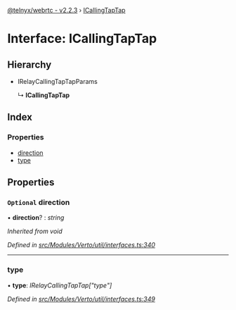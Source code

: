 [@telnyx/webrtc - v2.2.3](../README.md) › [ICallingTapTap](icallingtaptap.md)

# Interface: ICallingTapTap

## Hierarchy

* IRelayCallingTapTapParams

  ↳ **ICallingTapTap**

## Index

### Properties

* [direction](icallingtaptap.md#optional-direction)
* [type](icallingtaptap.md#type)

## Properties

### `Optional` direction

• **direction**? : *string*

*Inherited from void*

*Defined in [src/Modules/Verto/util/interfaces.ts:340](https://github.com/team-telnyx/webrtc/blob/main/packages/js/src/Modules/Verto/util/interfaces.ts#L340)*

___

###  type

• **type**: *IRelayCallingTapTap["type"]*

*Defined in [src/Modules/Verto/util/interfaces.ts:349](https://github.com/team-telnyx/webrtc/blob/main/packages/js/src/Modules/Verto/util/interfaces.ts#L349)*
